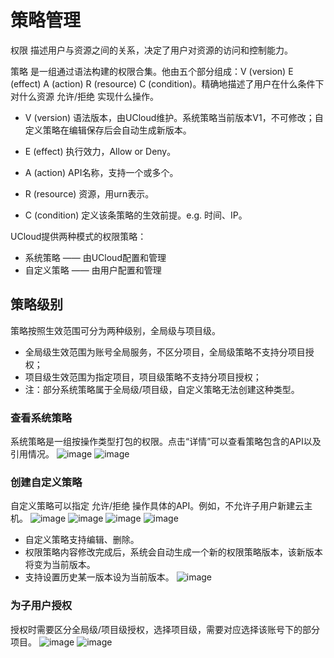 # 策略管理

权限 描述用户与资源之间的关系，决定了用户对资源的访问和控制能力。

策略 是一组通过语法构建的权限合集。他由五个部分组成：V (version) E (effect) A (action) R (resource) C (condition)。精确地描述了用户在什么条件下对什么资源 允许/拒绝 实现什么操作。

- V (version) 语法版本，由UCloud维护。系统策略当前版本V1，不可修改；自定义策略在编辑保存后会自动生成新版本。

- E (effect) 执行效力，Allow or Deny。

- A (action) API名称，支持一个或多个。

- R (resource) 资源，用urn表示。

- C (condition) 定义该条策略的生效前提。e.g. 时间、IP。

UCloud提供两种模式的权限策略：

- 系统策略 —— 由UCloud配置和管理
- 自定义策略 —— 由用户配置和管理

## 策略级别
策略按照生效范围可分为两种级别，全局级与项目级。
- 全局级生效范围为账号全局服务，不区分项目，全局级策略不支持分项目授权；
- 项目级生效范围为指定项目，项目级策略不支持分项目授权；
- 注：部分系统策略属于全局级/项目级，自定义策略无法创建这种类型。


### 查看系统策略
系统策略是一组按操作类型打包的权限。点击“详情”可以查看策略包含的API以及引用情况。
![image](https://user-images.githubusercontent.com/107971405/192424976-053496c1-5990-45ed-a52a-12b9a45066b1.png)
![image](https://user-images.githubusercontent.com/107971405/192425557-6024d261-21f3-4efc-9973-ad553c25f082.png)


### 创建自定义策略
自定义策略可以指定 允许/拒绝 操作具体的API。例如，不允许子用户新建云主机。
![image](https://user-images.githubusercontent.com/107971405/192424035-b988518c-b9db-4cf3-8199-f17c5919fb2f.png)
![image](https://user-images.githubusercontent.com/107971405/192424165-e41d1b3e-a583-48a8-a44f-45397b99c5f4.png)
![image](https://user-images.githubusercontent.com/107971405/192424241-259de94e-8767-4be7-8bd3-6ad45cb3ffaf.png)
![image](https://user-images.githubusercontent.com/107971405/192424495-51f4673c-8989-4e79-aa3b-7c146378734a.png)

- 自定义策略支持编辑、删除。
- 权限策略内容修改完成后，系统会自动生成一个新的权限策略版本，该新版本将变为当前版本。
- 支持设置历史某一版本设为当前版本。
![image](https://user-images.githubusercontent.com/107971405/192424539-9a861b86-8a40-4d4f-abef-8e631b7546d3.png)


### 为子用户授权
授权时需要区分全局级/项目级授权，选择项目级，需要对应选择该账号下的部分项目。
![image](https://user-images.githubusercontent.com/107971405/192424764-1826d2b6-2d05-4d05-84dc-c185a394a6ca.png)
![image](https://user-images.githubusercontent.com/107971405/192424841-f3f3664e-8b48-4148-95ca-1d512d4b1070.png)
